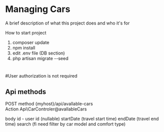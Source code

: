 
# Managing Cars

A brief description of what this project does and who it's for

How to start project

1. composer update
2. npm install
3. edit .env file (DB section)
4. php artisan migrate --seed

#

#User authorization is not required

Api methods
-
POST method       {myhost}/api/avallable-cars         
                 Action Api\CarControler@avallableCars

body
 id - user id (nullable)
 startDate (travel start time)
 endDate (travel end time)
 search  (fi need filter by car model and comfort type)
